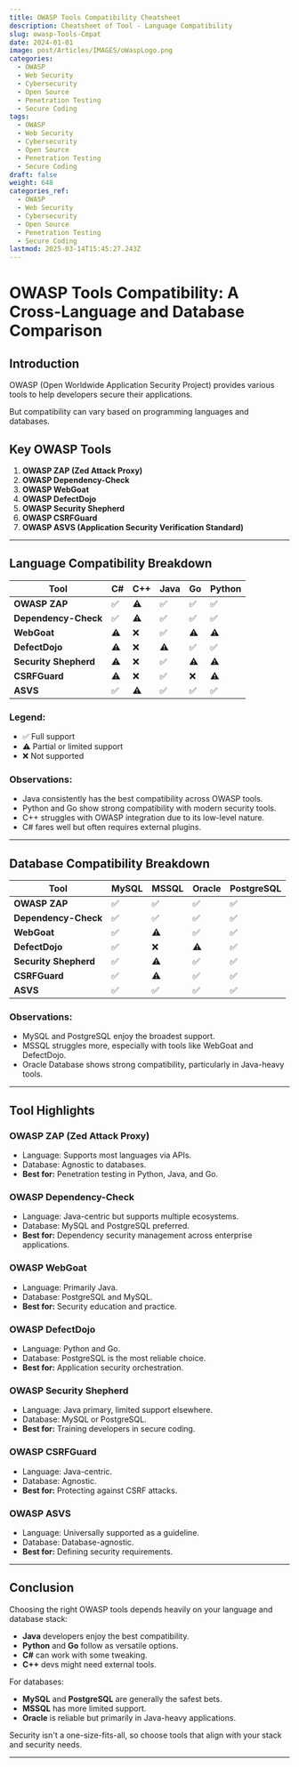 ```yaml
---
title: OWASP Tools Compatibility Cheatsheet
description: Cheatsheet of Tool - Language Compatibility
slug: owasp-Tools-Cmpat
date: 2024-01-01
image: post/Articles/IMAGES/oWaspLogo.png
categories:
  - OWASP
  - Web Security
  - Cybersecurity
  - Open Source
  - Penetration Testing
  - Secure Coding
tags:
  - OWASP
  - Web Security
  - Cybersecurity
  - Open Source
  - Penetration Testing
  - Secure Coding
draft: false
weight: 648
categories_ref:
  - OWASP
  - Web Security
  - Cybersecurity
  - Open Source
  - Penetration Testing
  - Secure Coding
lastmod: 2025-03-14T15:45:27.243Z
---
```

# OWASP Tools Compatibility: A Cross-Language and Database Comparison

## Introduction

OWASP (Open Worldwide Application Security Project) provides various tools to help developers secure their applications.

But compatibility can vary based on programming languages and databases.

## Key OWASP Tools

1. **OWASP ZAP (Zed Attack Proxy)**
2. **OWASP Dependency-Check**
3. **OWASP WebGoat**
4. **OWASP DefectDojo**
5. **OWASP Security Shepherd**
6. **OWASP CSRFGuard**
7. **OWASP ASVS (Application Security Verification Standard)**

***

## Language Compatibility Breakdown

| **Tool**              | **C#** | **C++** | **Java** | **Go** | **Python** |
| --------------------- | ------ | ------- | -------- | ------ | ---------- |
| **OWASP ZAP**         | ✅      | ⚠️      | ✅        | ✅      | ✅          |
| **Dependency-Check**  | ✅      | ⚠️      | ✅        | ✅      | ✅          |
| **WebGoat**           | ⚠️     | ❌       | ✅        | ⚠️     | ⚠️         |
| **DefectDojo**        | ⚠️     | ❌       | ⚠️       | ✅      | ✅          |
| **Security Shepherd** | ⚠️     | ❌       | ✅        | ⚠️     | ⚠️         |
| **CSRFGuard**         | ⚠️     | ❌       | ✅        | ❌      | ⚠️         |
| **ASVS**              | ✅      | ⚠️      | ✅        | ✅      | ✅          |

### Legend:

* ✅ Full support
* ⚠️ Partial or limited support
* ❌ Not supported

### Observations:

* Java consistently has the best compatibility across OWASP tools.
* Python and Go show strong compatibility with modern security tools.
* C++ struggles with OWASP integration due to its low-level nature.
* C# fares well but often requires external plugins.

***

## Database Compatibility Breakdown

| **Tool**              | **MySQL** | **MSSQL** | **Oracle** | **PostgreSQL** |
| --------------------- | --------- | --------- | ---------- | -------------- |
| **OWASP ZAP**         | ✅         | ✅         | ✅          | ✅              |
| **Dependency-Check**  | ✅         | ✅         | ✅          | ✅              |
| **WebGoat**           | ✅         | ⚠️        | ✅          | ✅              |
| **DefectDojo**        | ✅         | ❌         | ⚠️         | ✅              |
| **Security Shepherd** | ✅         | ⚠️        | ✅          | ✅              |
| **CSRFGuard**         | ✅         | ⚠️        | ✅          | ✅              |
| **ASVS**              | ✅         | ✅         | ✅          | ✅              |

### Observations:

* MySQL and PostgreSQL enjoy the broadest support.
* MSSQL struggles more, especially with tools like WebGoat and DefectDojo.
* Oracle Database shows strong compatibility, particularly in Java-heavy tools.

***

## Tool Highlights

### OWASP ZAP (Zed Attack Proxy)

* Language: Supports most languages via APIs.
* Database: Agnostic to databases.
* **Best for:** Penetration testing in Python, Java, and Go.

### OWASP Dependency-Check

* Language: Java-centric but supports multiple ecosystems.
* Database: MySQL and PostgreSQL preferred.
* **Best for:** Dependency security management across enterprise applications.

### OWASP WebGoat

* Language: Primarily Java.
* Database: PostgreSQL and MySQL.
* **Best for:** Security education and practice.

### OWASP DefectDojo

* Language: Python and Go.
* Database: PostgreSQL is the most reliable choice.
* **Best for:** Application security orchestration.

### OWASP Security Shepherd

* Language: Java primary, limited support elsewhere.
* Database: MySQL or PostgreSQL.
* **Best for:** Training developers in secure coding.

### OWASP CSRFGuard

* Language: Java-centric.
* Database: Agnostic.
* **Best for:** Protecting against CSRF attacks.

### OWASP ASVS

* Language: Universally supported as a guideline.
* Database: Database-agnostic.
* **Best for:** Defining security requirements.

***

## Conclusion

Choosing the right OWASP tools depends heavily on your language and database stack:

* **Java** developers enjoy the best compatibility.
* **Python** and **Go** follow as versatile options.
* **C#** can work with some tweaking.
* **C++** devs might need external tools.

For databases:

* **MySQL** and **PostgreSQL** are generally the safest bets.
* **MSSQL** has more limited support.
* **Oracle** is reliable but primarily in Java-heavy applications.

Security isn't a one-size-fits-all, so choose tools that align with your stack and security needs.

***
